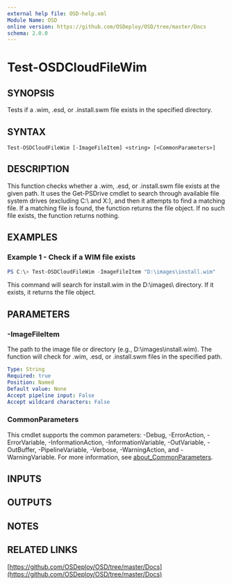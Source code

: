 ```yaml
---
external help file: OSD-help.xml
Module Name: OSD
online version: https://github.com/OSDeploy/OSD/tree/master/Docs
schema: 2.0.0
---
```


# Test-OSDCloudFileWim

## SYNOPSIS
Tests if a .wim, .esd, or .install.swm file exists in the specified directory.

## SYNTAX

```
Test-OSDCloudFileWim [-ImageFileItem] <string> [<CommonParameters>]
```

## DESCRIPTION
This function checks whether a .wim, .esd, or .install.swm file exists at the given path. It uses the Get-PSDrive cmdlet to search through available file system drives (excluding C:\ and X:\), and then it attempts to find a matching file. If a matching file is found, the function returns the file object. If no such file exists, the function returns nothing.
## EXAMPLES

### Example 1 - Check if a WIM file exists
```powershell
PS C:\> Test-OSDCloudFileWim -ImageFileItem "D:\images\install.wim"
```
This command will search for install.wim in the D:\images\ directory. If it exists, it returns the file object.

## PARAMETERS

### -ImageFileItem
The path to the image file or directory (e.g., D:\images\install.wim). The function will check for .wim, .esd, or .install.swm files in the specified path.

```yaml
Type: String
Required: true
Position: Named
Default value: None
Accept pipeline input: False
Accept wildcard characters: False
```

### CommonParameters
This cmdlet supports the common parameters: -Debug, -ErrorAction, -ErrorVariable, -InformationAction, -InformationVariable, -OutVariable, -OutBuffer, -PipelineVariable, -Verbose, -WarningAction, and -WarningVariable. For more information, see [about_CommonParameters](http://go.microsoft.com/fwlink/?LinkID=113216).
## INPUTS
## OUTPUTS
## NOTES
## RELATED LINKS
[https://github.com/OSDeploy/OSD/tree/master/Docs](https://github.com/OSDeploy/OSD/tree/master/Docs)
